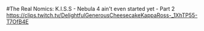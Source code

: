#The Real Nomics: K.I.S.S - Nebula 4 ain't even started yet - Part 2
https://clips.twitch.tv/DelightfulGenerousCheesecakeKappaRoss-_1XhTP55-T7OfB4E
